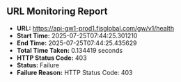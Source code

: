 ## URL Monitoring Report

- **URL:** https://api-gw1-prod1.fisglobal.com/gw/v1/health
- **Start Time:** 2025-07-25T07:44:25.301210
- **End Time:** 2025-07-25T07:44:25.435629
- **Total Time Taken:** 0.134419 seconds
- **HTTP Status Code:** 403
- **Status:** Failure
- **Failure Reason:** HTTP Status Code: 403
